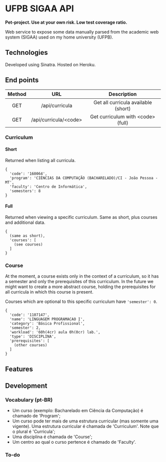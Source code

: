 # UFPB SIGAA API

**Pet-project. Use at your own risk. Low test coverage ratio.**

Web service to expose some data manually parsed from the academic web system (SIGAA) used on my home university (UFPB). 

## Technologies

Developed using Sinatra. Hosted on Heroku.

## End points

| Method |          URL          |         Description         |
|:------:|:---------------------:|:---------------------------:|
|   GET  |     /api/curricula    | Get all curricula available (short) |
|   GET  | /api/curricula/\<code\> |  Get curriculum with \<code\> (full) |

### Curriculum

#### Short
Returned when listing all curricula.
```
{ 
  'code': '160064',
  'program': 'CIÊNCIAS DA COMPUTAÇÃO (BACHARELADO)/CI - João Pessoa - MT',
  'faculty': 'Centro de Informática',
  'semesters': 8
}
```

#### Full
Returned when viewing a specific curriculum. Same as short, plus courses and additional data. 
```
{ 
  (same as short),
  'courses': [
    (see courses)
  ]
}
```

### Course

At the moment, a course exists only in the context of a curriculum, so it has a semester and only the prerequisites of this curriculum. In the future we might want to create a more abstract course, holding the prerequisites for all curricula in which this course is present.

Courses which are optional to this specific curriculum have `'semester': 0`.

```
{
  'code': '1107147',
  'name': 'LINGUAGEM PROGRAMACAO I',
  'category': 'Básica Profissional',
  'semester': 2,
  'workload': '60h(4cr) aula 0h(0cr) lab.',
  'type': 'DISCIPLINA',
  'prerequisites': [
    (other courses)
  ]
}
```

## Features

## Development

### Vocabulary (pt-BR)

* Um curso (exemplo: Bacharelado em Ciência da Computação) é chamado de 'Program';
* Um curso pode ter mais de uma estrutura curricular (mas somente uma vigente). Uma estrutura curricular é chamada de 'Curriculum'. Note que o plural é 'Curricula'; 
* Uma disciplina é chamada de 'Course';
* Um centro ao qual o curso pertence é chamado de 'Faculty'.

### To-do
